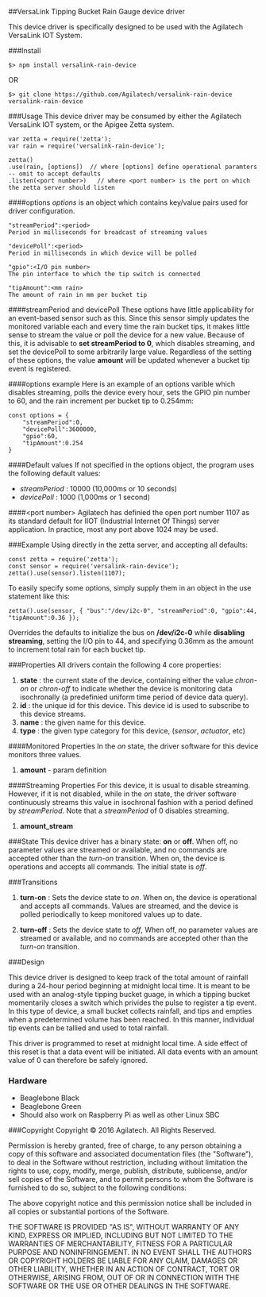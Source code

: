 ##VersaLink Tipping Bucket Rain Gauge device driver

This device driver is specifically designed to be used with the Agilatech VersaLink IOT System.

###Install
```
$> npm install versalink-rain-device
```
OR
```
$> git clone https://github.com/Agilatech/versalink-rain-device versalink-rain-device
```

###Usage
This device driver may be consumed by either the Agilatech VersaLink IOT system, or the
Apigee Zetta system.
```
var zetta = require('zetta');
var rain = require('versalink-rain-device');

zetta()
.use(rain, [options])  // where [options] define operational paramters -- omit to accept defaults
.listen(<port number>)   // where <port number> is the port on which the zetta server should listen
```

####options
_options_ is an object which contains key/value pairs used for driver configuration.

```
"streamPeriod":<period>
Period in milliseconds for broadcast of streaming values

"devicePoll":<period>
Period in milliseconds in which device will be polled

"gpio":<I/O pin number>
The pin interface to which the tip switch is connected

"tipAmount":<mm rain>
The amount of rain in mm per bucket tip 
```

####streamPeriod and devicePoll
These options have little applicability for an event-based sensor such as this.  Since this sensor simply updates the monitored variable each and every time the rain bucket tips, it makes little sense to stream the value or poll the device for a new value.  Because of this, it is advisable to **set streamPeriod to 0**, which disables streaming, and set the devicePoll to some arbitrarily large value. Regardless of the setting of these options, the value **amount** will be updated whenever a bucket tip event is registered.

####options example
Here is an example of an options varible which disables streaming, polls the device every hour, sets the GPIO pin number to 60, and the rain increment per bucket tip to 0.254mm:
```
const options = {
    "streamPeriod":0, 
    "devicePoll":3600000,
    "gpio":60,
    "tipAmount":0.254
}
```

  
####Default values
If not specified in the options object, the program uses the following default values:
* _streamPeriod_ : 10000 (10,000ms or 10 seconds)
* _devicePoll_ : 1000 (1,000ms or 1 second)

    
####&lt;port number&gt;
Agilatech has definied the open port number 1107 as its standard default for IIOT (Industrial Internet Of Things) server application. In practice, most any port above 1024 may be used.


###Example
Using directly in the zetta server, and accepting all defaults:
```
const zetta = require('zetta');
const sensor = require('versalink-rain-device');
zetta().use(sensor).listen(1107);
```

To easily specify some options, simply supply them in an object in the use statement like this:
```
zetta().use(sensor, { "bus":"/dev/i2c-0", "streamPeriod":0, "gpio":44, "tipAmount":0.36 });
```
Overrides the defaults to initialize the bus on **/dev/i2c-0** while **disabling streaming**, setting the I/O pin to 44, and specifying 0.36mm as the amount to increment total rain for each bucket tip.

###Properties
All drivers contain the following 4 core properties:
1. **state** : the current state of the device, containing either the value *chron-on* or *chron-off* 
to indicate whether the device is monitoring data isochronally (a predefinied uniform time period of device data query).
2. **id** : the unique id for this device.  This device id is used to subscribe to this device streams.
3. **name** : the given name for this device.
4. **type** : the given type category for this device,  (_sensor_, _actuator_, etc)


####Monitored Properties
In the *on* state, the driver software for this device monitors three values.
1. **amount** - param definition

  
####Streaming Properties
For this device, it is usual to disable streaming.  However, if it is not disabled, while in the *on* state, the driver software continuously streams this value in isochronal fashion with a period defined by *streamPeriod*. Note that a *streamPeriod* of 0 disables streaming.
1. **amount_stream**
  

###State
This device driver has a binary state: __on__ or __off__. When off, no parameter values are streamed or available, and no commands are accepted other than the _turn-on_ transition. When on, the device is operations and accepts all commands.  The initial state is _off_.
  
  
###Transitions
1. **turn-on** : Sets the device state to *on*. When on, the device is operational and accepts all commands. Values are streamed, and the device is polled periodically to keep monitored values up to date.

2. **turn-off** : Sets the device state to *off*, When off, no parameter values are streamed or available, and no commands are accepted other than the _turn-on_ transition.

###Design

This device driver is designed to keep track of the total amount of rainfall during a 24-hour period beginning at midnight local time.  It is meant to be used with an analog-style tipping bucket guage, in which a tipping bucket momentarily closes a switch which privides the pulse to register a tip event.  In this type of device, a small bucket collects rainfall, and tips and empties when a predetermined volume has been reached.  In this manner, individual tip events can be tallied and used to total rainfall.

This driver is programmed to reset at midnight local time. A side effect of this reset is that a data event will be initiated.  All data events with an amount value of 0 can therefore be safely ignored.

### Hardware

* Beaglebone Black
* Beaglebone Green
* Should also work on Raspberry Pi as well as other Linux SBC


###Copyright
Copyright © 2016 Agilatech. All Rights Reserved.

Permission is hereby granted, free of charge, to any person obtaining a copy of this software and associated documentation 
files (the "Software"), to deal in the Software without restriction, including without limitation the rights to use, copy, 
modify, merge, publish, distribute, sublicense, and/or sell copies of the Software, and to permit persons to whom the 
Software is furnished to do so, subject to the following conditions:

The above copyright notice and this permission notice shall be included in all copies or substantial portions of the Software.

THE SOFTWARE IS PROVIDED "AS IS", WITHOUT WARRANTY OF ANY KIND, EXPRESS OR IMPLIED, INCLUDING BUT NOT LIMITED TO THE 
WARRANTIES OF MERCHANTABILITY, FITNESS FOR A PARTICULAR PURPOSE AND NONINFRINGEMENT. IN NO EVENT SHALL THE AUTHORS OR 
COPYRIGHT HOLDERS BE LIABLE FOR ANY CLAIM, DAMAGES OR OTHER LIABILITY, WHETHER IN AN ACTION OF CONTRACT, TORT OR OTHERWISE, 
ARISING FROM, OUT OF OR IN CONNECTION WITH THE SOFTWARE OR THE USE OR OTHER DEALINGS IN THE SOFTWARE.
